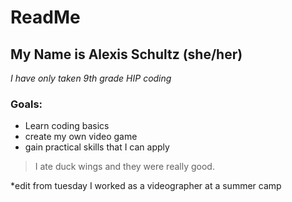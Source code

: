 # ReadMe
## My Name is Alexis Schultz (she/her)
*I have only taken 9th grade HIP coding*
### Goals:
- Learn coding basics
- create my own video game
- gain practical skills that I can apply
> I ate duck wings and they were really good. 

*edit from tuesday 
I worked as a videographer at a summer camp
